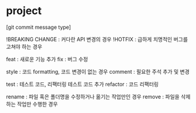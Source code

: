 # project
[git commit message type]

!BREAKING CHANGE : 커다란 API 변경의 경우
!HOTFIX : 급하게 치명적인 버그를 고쳐야 하는 경우

feat : 새로운 기능 추가
fix : 버그 수정

style : 코드 formatting, 코드 변경이 없는 경우
comment : 필요한 주석 추가 및 변경

test : 테스트 코드, 리팩터링 테스트 코드 추가
refactor : 코드 리팩터링

rename : 파일 혹은 폴더명을 수정하거나 옮기는 작업만인 경우
remove : 파일을 삭제하는 작업만 수행한 경우

